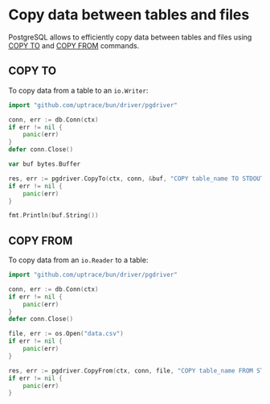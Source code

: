 # Copy data between tables and files

PostgreSQL allows to efficiently copy data between tables and files using [COPY TO](#copy-to) and
[COPY FROM](#copy-from) commands.

## COPY TO

To copy data from a table to an `io.Writer`:

```go
import "github.com/uptrace/bun/driver/pgdriver"

conn, err := db.Conn(ctx)
if err != nil {
	panic(err)
}
defer conn.Close()

var buf bytes.Buffer

res, err := pgdriver.CopyTo(ctx, conn, &buf, "COPY table_name TO STDOUT")
if err != nil {
	panic(err)
}

fmt.Println(buf.String())
```

## COPY FROM

To copy data from an `io.Reader` to a table:

```go
import "github.com/uptrace/bun/driver/pgdriver"

conn, err := db.Conn(ctx)
if err != nil {
	panic(err)
}
defer conn.Close()

file, err := os.Open("data.csv")
if err != nil {
	panic(err)
}

res, err := pgdriver.CopyFrom(ctx, conn, file, "COPY table_name FROM STDIN")
if err != nil {
	panic(err)
}
```
